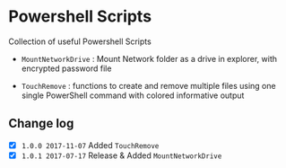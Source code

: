 # Powershell Scripts
Collection of useful Powershell Scripts

* `MountNetworkDrive` : Mount Network folder as a drive in explorer, with encrypted password file

* `TouchRemove` : functions to create and remove multiple files using one single PowerShell command with colored informative output

## Change log

- [x]  `1.0.0 2017-11-07`  Added `TouchRemove`
- [x]  `1.0.1 2017-07-17`  Release & Added `MountNetworkDrive`